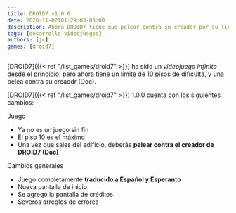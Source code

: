 ```yaml
---
title: DROID7 v1.0.0
date: 2020-11-02T01:29:03-03:00
description: Ahora DROID7 tiene que pelear contra su creador por su libertad
tags: [desarrollo-videojuegos]
authors: [jc]
games: [droid7]
---
```


[DROID7]({{< ref "/list_games/droid7" >}}) ha sido un _videojuego infinito_ desde el principio, pero ahora tiene un límite de 10 pisos de dificulta, y una pelea contra su creaodr (Doc).

[DROID7]({{< ref "/list_games/droid7" >}}) 1.0.0 cuenta con los siguientes cambios:

Juego

-   Ya no es un juego sin fin
-   El piso 10 es el máximo
-   Una vez que sales del edificio, deberás **pelear contra el creador de DROID7 (Doc)**

Cambios generales

-   Juego completamente **traducido a Español y Esperanto**
-   Nueva pantalla de inicio
-   Se agregó la pantalla de créditos
-   Severos arreglos de errores
